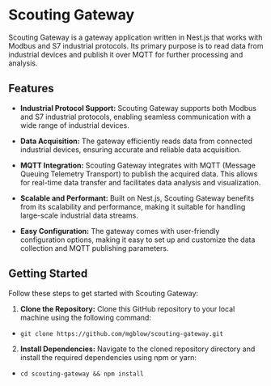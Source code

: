 # Scouting Gateway

Scouting Gateway is a gateway application written in Nest.js that works with Modbus and S7 industrial protocols. Its primary purpose is to read data from industrial devices and publish it over MQTT for further processing and analysis.

## Features

- **Industrial Protocol Support:** Scouting Gateway supports both Modbus and S7 industrial protocols, enabling seamless communication with a wide range of industrial devices.

- **Data Acquisition:** The gateway efficiently reads data from connected industrial devices, ensuring accurate and reliable data acquisition.

- **MQTT Integration:** Scouting Gateway integrates with MQTT (Message Queuing Telemetry Transport) to publish the acquired data. This allows for real-time data transfer and facilitates data analysis and visualization.

- **Scalable and Performant:** Built on Nest.js, Scouting Gateway benefits from its scalability and performance, making it suitable for handling large-scale industrial data streams.

- **Easy Configuration:** The gateway comes with user-friendly configuration options, making it easy to set up and customize the data collection and MQTT publishing parameters.

## Getting Started

Follow these steps to get started with Scouting Gateway:

1. **Clone the Repository:** Clone this GitHub repository to your local machine using the following command:

- `git clone https://github.com/mgblow/scouting-gateway.git`

2. **Install Dependencies:** Navigate to the cloned repository directory and install the required dependencies using npm or yarn:

- `
cd scouting-gateway &&
npm install
`